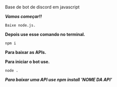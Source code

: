 Base de bot de discord em javascript

***Vamos começar!!***


```Baixe node.js.```

**Depois use esse comando no terminal.**

```npm i ```

__**Para baixar as APIs.**__


**Para iniciar o bot use.**


```node .```


***Para baixar uma API use npm install 'NOME DA API'***

